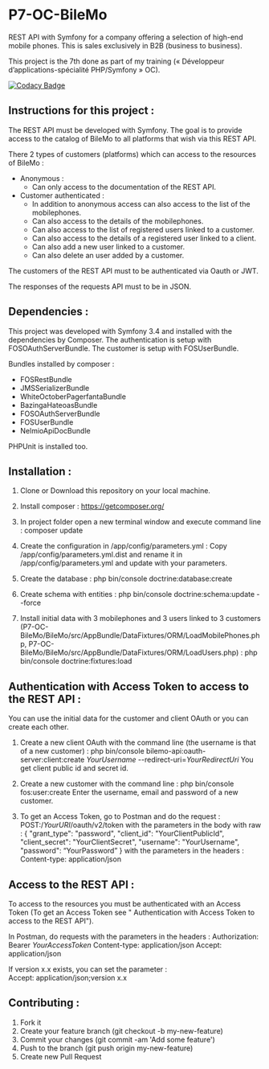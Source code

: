 # P7-OC-BileMo

REST API with Symfony for a company offering a selection of high-end mobile phones.
This is sales exclusively in B2B (business to business).

This project is the 7th done as part of my training (« Développeur d’applications-spécialité PHP/Symfony » OC).

[![Codacy Badge](https://api.codacy.com/project/badge/Grade/35c192074722498a85219de335fa2701)](https://www.codacy.com/app/caroleguardiola/P7-OC-BileMo?utm_source=github.com&amp;utm_medium=referral&amp;utm_content=caroleguardiola/P7-OC-BileMo&amp;utm_campaign=Badge_Grade)

## Instructions for this project :

The REST API must be developed with Symfony.
The goal is to provide access to the catalog of BileMo to all platforms that wish via this REST API.

There 2 types of customers (platforms) which can access to the resources of BileMo :
* 	Anonymous : 
	* 	Can only access to the documentation of the REST API.
* 	Customer authenticated : 
	* 	In addition to anonymous access can also access to the list of the mobilephones.
	*   Can also access to the details of the mobilephones.
	*   Can also access to the list of registered users linked to a customer.
	*   Can also access to the details of a registered user linked to a client.
	*   Can also add a new user linked to a customer.
	*   Can also delete an user added by a customer.

The customers of the REST API must to be authenticated via Oauth or JWT.

The responses of the requests API must to be in JSON.


## Dependencies :

This project was developed with Symfony 3.4 and installed with the dependencies by Composer.
The authentication is setup with FOSOAuthServerBundle.
The customer is setup with FOSUserBundle.

Bundles installed by composer :
*  FOSRestBundle
*  JMSSerializerBundle
*  WhiteOctoberPagerfantaBundle
*  BazingaHateoasBundle
*  FOSOAuthServerBundle
*  FOSUserBundle
*  NelmioApiDocBundle

PHPUnit is installed too.


## Installation :

1.	Clone or Download this repository on your local machine.

2.	Install composer : https://getcomposer.org/

3.	In project folder open a new terminal window and execute command line : 
	composer update

4. 	Create the configuration in /app/config/parameters.yml :
	Copy /app/config/parameters.yml.dist and rename it in /app/config/parameters.yml and update with your parameters.

5. 	Create the database : 
	php bin/console doctrine:database:create

6. 	Create schema with entities : 
	php bin/console doctrine:schema:update --force

7. 	Install initial data with 3 mobilephones and 3 users linked to 3 customers (P7-OC-BileMo/BileMo/src/AppBundle/DataFixtures/ORM/LoadMobilePhones.php, P7-OC-BileMo/BileMo/src/AppBundle/DataFixtures/ORM/LoadUsers.php) : 
	php bin/console doctrine:fixtures:load


## Authentication with Access Token to access to the REST API :

You can use the initial data for the customer and client OAuth or you can create each other.

1.	Create a new client OAuth with the command line (the username is that of a new customer) :
	php bin/console bilemo-api:oauth-server:client:create *YourUsername* --redirect-uri=*YourRedirectUri*
	You get client public id and secret id.

2.	Create a new customer with the command line :
	php bin/console fos:user:create
	Enter the username, email and password of a new customer.

3.	To get an Access Token, go to Postman and do the request :
	POST:/*YourURI*/oauth/v2/token
	with the parameters in the body with raw :
		{
		"grant_type": "password",
		"client_id": "YourClientPublicId",
		"client_secret": "YourClientSecret",
		"username": "YourUsername",
		"password": “YourPassword”
		}
	with the parameters in the headers :
		Content-type: application/json


## Access to the REST API :

To access to the resources you must be authenticated with an Access Token (To get an Access Token see " Authentication with Access Token to access to the REST API").

In Postman, do requests with the parameters in the headers :
	Authorization: Bearer *YourAccessToken*
	Content-type: application/json
	Accept: application/json

If version x.x exists, you can set the parameter :	
	Accept: application/json;version x.x


## Contributing :

1.	Fork it
2.	Create your feature branch (git checkout -b my-new-feature)
3.	Commit your changes (git commit -am 'Add some feature')
4.	Push to the branch (git push origin my-new-feature)
5.	Create new Pull Request

